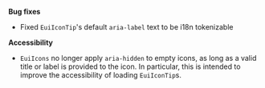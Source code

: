 **Bug fixes**

- Fixed `EuiIconTip`'s default `aria-label` text to be i18n tokenizable

**Accessibility**

- `EuiIcons` no longer apply `aria-hidden` to empty icons, as long as a valid title or label is provided to the icon. In particular, this is intended to improve the accessibility of loading `EuiIconTip`s.
